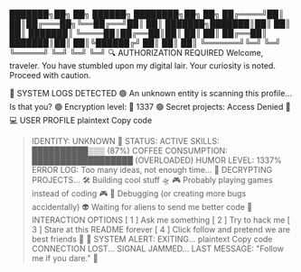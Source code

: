 ███████╗██╗  ██╗ ██████╗ ████████╗██╗  ██╗
██╔════╝██║  ██║██╔═══██╗╚══██╔══╝██║  ██║
███████╗███████║██║   ██║   ██║   ███████║
╚════██║██╔══██║██║   ██║   ██║   ██╔══██║
███████║██║  ██║╚██████╔╝   ██║   ██║  ██║
╚══════╝╚═╝  ╚═╝ ╚═════╝    ╚═╝   ╚═╝  ╚═╝
🔍 AUTHORIZATION REQUIRED
Welcome, traveler. You have stumbled upon my digital lair.
Your curiosity is noted. Proceed with caution.

📜 SYSTEM LOGS DETECTED
🟢 An unknown entity is scanning this profile... Is that you?
🟢 Encryption level: 🤖 1337
🟢 Secret projects: Access Denied 🚫
💻 USER PROFILE
plaintext
Copy code
> IDENTITY: UNKNOWN 🤖
> STATUS: ACTIVE
> SKILLS: ██████████▒▒▒ (87%)
> COFFEE CONSUMPTION: ██████████████████ (OVERLOADED)
> HUMOR LEVEL: 1337%
> ERROR LOG: Too many ideas, not enough time...
🔑 DECRYPTING PROJECTS...
🛠 Building cool stuff 🛸
🎮 Probably playing games instead of coding 🎮
🐛 Debugging (or creating more bugs accidentally)
👽 Waiting for aliens to send me better code
💬 INTERACTION OPTIONS
> [ 1 ] Ask me something
> [ 2 ] Try to hack me
> [ 3 ] Stare at this README forever
> [ 4 ] Click follow and pretend we are best friends 🤝
🛑 SYSTEM ALERT: EXITING...
plaintext
Copy code
> CONNECTION LOST...
> SIGNAL JAMMED...
> LAST MESSAGE: "Follow me if you dare." 👀
